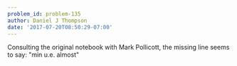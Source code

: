 ```yaml
---
problem_id: problem-135
author: Daniel J Thompson
date: '2017-07-20T08:50:29-07:00'
---
```

Consulting the original notebook with Mark Pollicott, the missing line seems
to say: "min u.e. almost"

